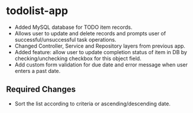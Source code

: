 # todolist-app

- Added MySQL database for TODO item records.
- Allows user to update and delete records and prompts user of successful/unsuccessful task operations.
- Changed Controller, Service and Repository layers from previous app.
- Added feature: allow user to update completion status of item in DB by checking/unchecking checkbox for this object field.
- Add custom form validation for due date and error message when user enters a past date.

## Required Changes

- Sort the list according to criteria or ascending/descending date.
